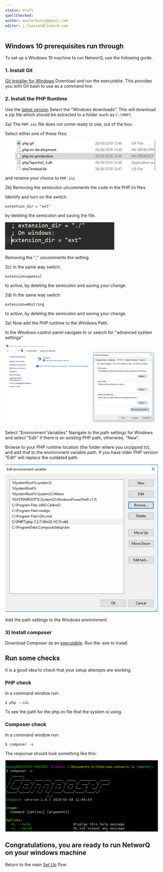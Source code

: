 ```yaml
---
status: draft
spellChecked:
author: masterbunny@gmail.com
editor: j.faassen@linkorb.com
---
```


## Windows 10 prerequisites run through

To set up a Windows 10 machine to run NetworQ, use the following guide.

### 1. Install Git 

[Git Installer for Windows](https://git-scm.com/download/win) 
Download and run the executable.
This provides you with Git bash to use as a command line. 

### 2. Install the PHP Runtime

Use the [latest version](http://php.net/downloads.php)
Select the "Windows downloads".
This will download a zip file which should be extracted to a folder such as `C:\PHP7`.

2a) The `PHP.ini` file does not come ready to use, out of the box. 

Select either one of these files:

![PHP.ini rename for Windows](/images/PHP_ini_2FilesToEdit.PNG) 

and rename your choice to `PHP.ini`

2b) Removing the semicolon uncomments the code in the PHP.ini files. 

Identify and turn on the switch:

```
extention_dir = "ext"
```

by deleting the semicolon and saving the file.

![PHP.ini edit for Windows](/images/PHP_ini_WindowsSwitch.PNG) 

Removing the ";" uncomments the setting.

2c) In the same way switch:

```
extension=openssl 
```

to active, by deleting the semicolon and saving your change.
 
2d) In the same way switch:

```
extension=mbstring 
```

to active, by deleting the semicolon and saving your change.


2e) Now add the PHP runtime to the Windows Path.

In the Windows control panel navigate to or search for "advanced system settings"

![PHP Path settings for Windows](/images/PHP_Windows_VariablesSetings.PNG) 

Select "Environment Variables"
Navigate to the path settings for Windows and select "Edit" if there is an existing PHP path, otherwise, "New".

Browse to your PHP runtime location (the folder where you unzipped to), and add that to the environment variable path. If you have older PHP version "Edit" will replace the outdated path.

![Browse your PHP Path](/images/PHP_Windows_VariablesSetings2.PNG) 

Add the path settings to the Windows environment.

### 3) Install composer

Download Composer as an [executable](https://getcomposer.org/doc/00-intro.md).
Run the .exe to install.

## Run some checks

It is a good idea to check that your setup attempts are working.

### PHP check

In a command window run:

```
$ php --ini
```

To see the path for the php.ini file that the system is using.

### Composer check

In a command window run:

```
$ composer -v
```
The response should look something like this:

![Verify Composer Install](/images/CheckYourComposerVersion.PNG) 


## Congratulations, you are ready to run NetworQ on your windows machine

Return to the main [Set Up](/getting-started.md) flow.
